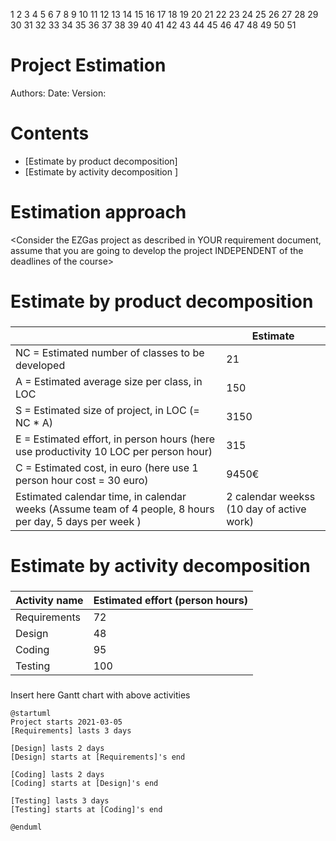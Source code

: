 1
2
3
4
5
6
7
8
9
10
11
12
13
14
15
16
17
18
19
20
21
22
23
24
25
26
27
28
29
30
31
32
33
34
35
36
37
38
39
40
41
42
43
44
45
46
47
48
49
50
51
# Project Estimation  
Authors:
Date:
Version:
# Contents
- [Estimate by product decomposition]
- [Estimate by activity decomposition ]
# Estimation approach
<Consider the EZGas  project as described in YOUR requirement document, assume that you are going to develop the project INDEPENDENT of the deadlines of the course>
# Estimate by product decomposition
### 
|             | Estimate                        |             
| ----------- | ------------------------------- |  
| NC =  Estimated number of classes to be developed   |   21   |             
|  A = Estimated average size per class, in LOC       |    150  | 
| S = Estimated size of project, in LOC (= NC * A) |  3150  |
| E = Estimated effort, in person hours (here use productivity 10 LOC per person hour)  |     315      |   
| C = Estimated cost, in euro (here use 1 person hour cost = 30 euro) | 9450€ | 
| Estimated calendar time, in calendar weeks (Assume team of 4 people, 8 hours per day, 5 days per week ) |    2 calendar weekss   (10 day of active work)        |               
# Estimate by activity decomposition
### 
|         Activity name    | Estimated effort (person hours)   |             
| ----------- | ------------------------------- | 
| Requirements | 72 |
| Design | 48 |
| Coding | 95 |
| Testing | 100 |
###
Insert here Gantt chart with above activities

```
@startuml
Project starts 2021-03-05
[Requirements] lasts 3 days

[Design] lasts 2 days
[Design] starts at [Requirements]'s end

[Coding] lasts 2 days
[Coding] starts at [Design]'s end

[Testing] lasts 3 days
[Testing] starts at [Coding]'s end

@enduml
```
